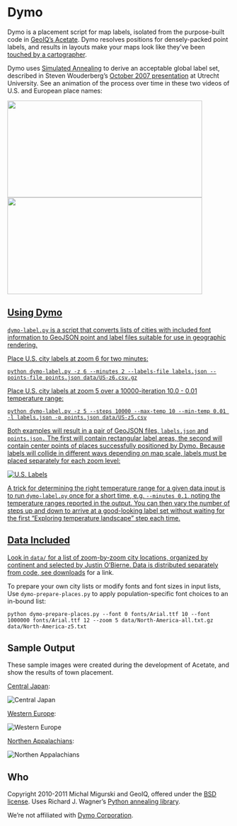 Dymo
====

Dymo is a placement script for map labels, isolated from the purpose-built code in
[GeoIQ’s Acetate](https://github.com/fortiusone/acetate). Dymo resolves positions for
densely-packed point labels, and results in layouts make your maps look like they’ve been
[touched by a cartographer](http://www.flickr.com/photos/mmigurski/5194528400/sizes/l/in/photostream/).

Dymo uses [Simulated Annealing](http://en.wikipedia.org/wiki/Simulated_annealing)
to derive an acceptable global label set, described in Steven Wouderberg’s
[October 2007 presentation](http://www.cs.uu.nl/docs/vakken/gd/steven2.pdf)
at Utrecht University. See an animation of the process over time in these two
videos of U.S. and European place names:

<p>
    <a href="http://vimeo.com/migurski/dymo-n-america"><img src="https://github.com/migurski/Dymo/raw/master/images/us-video-still.jpg" width="440" height="219">
    <a href="http://vimeo.com/migurski/dymo-europe"><img src="https://github.com/migurski/Dymo/raw/master/images/europe-video-still.jpg" width="440" height="219">
</p>

Using Dymo
----------

```dymo-label.py``` is a script that converts lists of cities with included font
information to GeoJSON point and label files suitable for use in geographic
rendering.

Place U.S. city labels at zoom 6 for two minutes:

    python dymo-label.py -z 6 --minutes 2 --labels-file labels.json --points-file points.json data/US-z6.csv.gz

Place U.S. city labels at zoom 5 over a 10000-iteration 10.0 - 0.01 temperature range:

    python dymo-label.py -z 5 --steps 10000 --max-temp 10 --min-temp 0.01 -l labels.json -p points.json data/US-z5.csv

Both examples will result in a pair of GeoJSON files, ```labels.json``` and
```points.json.``` The first will contain rectangular label areas, the second
will contain center points of places successfully positioned by Dymo. Because
labels will collide in different ways depending on map scale, labels must be
placed separately for each zoom level:

![U.S. Labels](http://farm5.static.flickr.com/4123/5413923643_be14a6b13b_b.jpg)

A trick for determining the right temperature range for a given data input is to
run ```dymo-label.py``` once for a short time, e.g. ```--minutes 0.1```, noting
the temperature ranges reported in the output. You can then vary the number of
steps up and down to arrive at a good-looking label set without waiting for the
first “Exploring temperature landscape” step each time.

Data Included
-------------

Look in ```data/``` for a list of zoom-by-zoom city locations, organized by
continent and selected by Justin O’Bierne. Data is distributed separately from
code, see [downloads](https://github.com/migurski/Dymo/downloads) for a link.

To prepare your own city lists or modify fonts and font sizes in input lists,
Use ```dymo-prepare-places.py``` to apply population-specific font choices to
an in-bound list:

    python dymo-prepare-places.py --font 0 fonts/Arial.ttf 10 --font 1000000 fonts/Arial.ttf 12 --zoom 5 data/North-America-all.txt.gz data/North-America-z5.txt

Sample Output
-------------

These sample images were created during the development of Acetate, and show
the results of town placement.

[Central Japan](http://www.flickr.com/photos/mmigurski/5194528400/):

![Central Japan](http://farm5.static.flickr.com/4148/5194528400_abf78d0c09_b.jpg)

[Western Europe](http://www.flickr.com/photos/mmigurski/5193928891/):

![Western Europe](http://farm5.static.flickr.com/4111/5193928891_25ae4e213c_b.jpg)

[Northen Appalachians](http://www.flickr.com/photos/mmigurski/5194532290/):

![Northen Appalachians](http://farm5.static.flickr.com/4092/5194532290_96776a8241_b.jpg)

Who
---

Copyright 2010-2011 Michal Migurski and GeoIQ, offered under the [BSD license](http://www.opensource.org/licenses/bsd-license.php). Uses Richard J. Wagner’s [Python annealing library](http://www-personal.umich.edu/~wagnerr/PythonAnneal.html).

We’re not affiliated with [Dymo Corporation](http://dymo.com).
